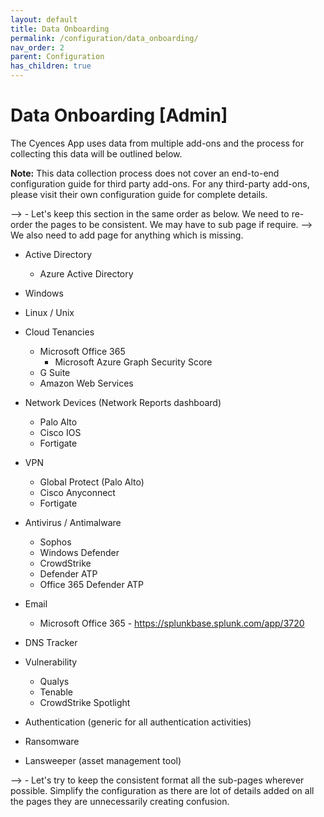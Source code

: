 ```yaml
---
layout: default
title: Data Onboarding
permalink: /configuration/data_onboarding/
nav_order: 2
parent: Configuration
has_children: true
---
```



# Data Onboarding [Admin]

The Cyences App uses data from multiple add-ons and the process for collecting this data will be outlined below. 

**Note:** This data collection process does not cover an end-to-end configuration guide for third party add-ons. For any third-party add-ons, please visit their own configuration guide for complete details. 


--> <TODO-Ahad> - Let's keep this section in the same order as below. We need to re-order the pages to be consistent. We may have to sub page if require.
--> We also need to add page for anything which is missing.


* Active Directory
    * Azure Active Directory
* Windows
* Linux / Unix

* Cloud Tenancies
    * Microsoft Office 365
        * Microsoft Azure Graph Security Score
    * G Suite
    * Amazon Web Services

* Network Devices (Network Reports dashboard)
    * Palo Alto
    * Cisco IOS
    * Fortigate

* VPN
    * Global Protect (Palo Alto)
    * Cisco Anyconnect
    * Fortigate

* Antivirus / Antimalware
    * Sophos
    * Windows Defender
    * CrowdStrike
    * Defender ATP
    * Office 365 Defender ATP

* Email
    * Microsoft Office 365 - https://splunkbase.splunk.com/app/3720

* DNS Tracker

* Vulnerability
    * Qualys
    * Tenable
    * CrowdStrike Spotlight

* Authentication (generic for all authentication activities)

* Ransomware

* Lansweeper (asset management tool)



--> <TODO-Ahad> - Let's try to keep the consistent format all the sub-pages wherever possible. Simplify the configuration as there are lot of details added on all the pages they are unnecessarily creating confusion.
